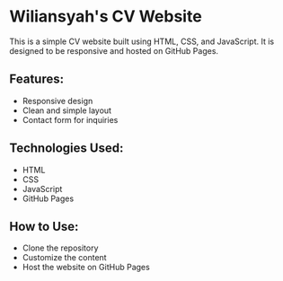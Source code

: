 # Wiliansyah's CV Website

This is a simple CV website built using HTML, CSS, and JavaScript. It is designed to be responsive and hosted on GitHub Pages.

## Features:
- Responsive design
- Clean and simple layout
- Contact form for inquiries

## Technologies Used:
- HTML
- CSS
- JavaScript
- GitHub Pages

## How to Use:
- Clone the repository
- Customize the content
- Host the website on GitHub Pages
